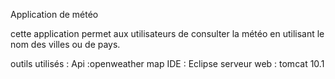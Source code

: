 Application de météo 

cette application permet aux utilisateurs de consulter la météo en utilisant le nom des villes ou de pays.

outils utilisés :
Api :openweather map
IDE : Eclipse
serveur web : tomcat 10.1

